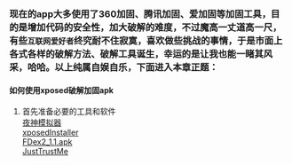 ### 现在的app大多使用了360加固、腾讯加固、爱加固等加固工具，目的是增加代码的安全性，加大破解的难度，不过魔高一丈道高一尺，有些`互联网爱好者`终究耐不住寂寞，喜欢做些挑战的事情，于是市面上各式各样的破解方法、破解工具诞生，幸运的是让我也能一睹其风采，哈哈。以上纯属自娱自乐，下面进入本章正题：
#### 如何使用xposed破解加固apk
 1. 首先准备必要的工具和软件  
   [夜神模拟器](https://www.yeshen.com/)  
   [xposedInstaller](https://github.com/sunshey/Android-Blog/blob/master/de.robv.android.xposed.installer_v33_36570c.apk)  
   [FDex2_1.1.apk](https://github.com/sunshey/Android-Blog/blob/master/FDex2_1.1.apk)  
   [JustTrustMe](https://github.com/sunshey/Android-Blog/blob/master/JustTrustMe.apk)  
